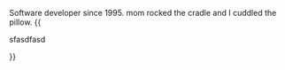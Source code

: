 Software developer since 1995. mom rocked the cradle and I cuddled the pillow.
{{<p> sfasdfasd </p>}}
